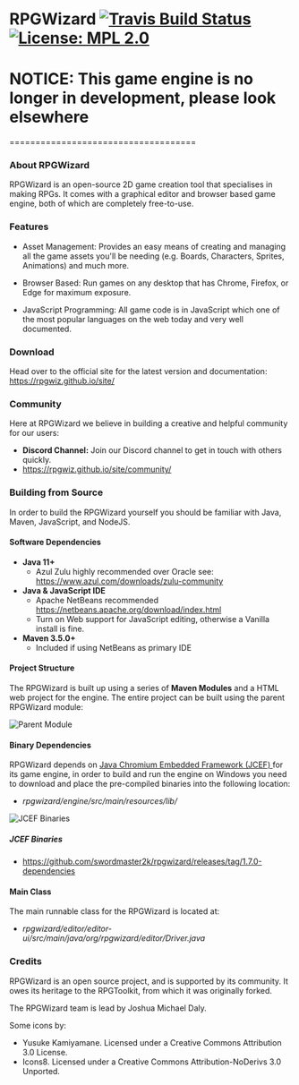 # RPGWizard [![Travis Build Status](https://api.travis-ci.org/swordmaster2k/rpgwizard.svg?branch=develop)](https://travis-ci.org/swordmaster2k/rpgwizard) [![License: MPL 2.0](https://img.shields.io/badge/License-MPL%202.0-brightgreen.svg)](https://opensource.org/licenses/MPL-2.0)

# NOTICE: This game engine is no longer in development, please look elsewhere

====================================

### About RPGWizard
RPGWizard is an open-source 2D game creation tool that specialises in making RPGs. It comes with a graphical editor and browser based game engine, both of which are completely free-to-use.

### Features
- Asset Management: Provides an easy means of creating and managing all the game assets you'll be needing (e.g. Boards, Characters, Sprites, Animations) and much more.

- Browser Based: Run games on any desktop that has Chrome, Firefox, or Edge for maximum exposure.

- JavaScript Programming: All game code is in JavaScript which one of the most popular languages on the web today and very well documented.

### Download
Head over to the official site for the latest version and documentation: https://rpgwiz.github.io/site/

### Community
Here at RPGWizard we believe in building a creative and helpful community for our users:

- **Discord Channel:** Join our Discord channel to get in touch with others quickly.
 - https://rpgwiz.github.io/site/community/

### Building from Source
In order to build the RPGWizard yourself you should be familiar with Java, Maven, JavaScript, and NodeJS.

#### Software Dependencies
* **Java 11+**
  * Azul Zulu highly recommended over Oracle see: https://www.azul.com/downloads/zulu-community
* **Java & JavaScript IDE**
  * Apache NetBeans recommended https://netbeans.apache.org/download/index.html
  * Turn on Web support for JavaScript editing, otherwise a Vanilla install is fine.
* **Maven 3.5.0+**
  * Included if using NetBeans as primary IDE

#### Project Structure
The RPGWizard is built up using a series of **Maven Modules** and a HTML web project
for the engine. The entire project can be built using the parent RPGWizard module:

![Parent Module](images/readme-building-1.png)

#### Binary Dependencies
RPGWizard depends on [Java Chromium Embedded Framework (JCEF) ](https://github.com/chromiumembedded/java-cef)
for its game engine, in order to build and run the engine on Windows you need
to download and place the pre-compiled binaries into the following location:

* _rpgwizard/engine/src/main/resources/lib/_

![JCEF Binaries](images/readme-building-2.png)


##### JCEF Binaries
* https://github.com/swordmaster2k/rpgwizard/releases/tag/1.7.0-dependencies

#### Main Class
The main runnable class for the RPGWizard is located at:

* _rpgwizard/editor/editor-ui/src/main/java/org/rpgwizard/editor/Driver.java_

### Credits
RPGWizard is an open source project, and is supported by its community. It owes its heritage to the RPGToolkit, from which it was originally forked.

The RPGWizard team is lead by Joshua Michael Daly.

Some icons by:

* Yusuke Kamiyamane. Licensed under a Creative Commons Attribution 3.0 License.
* Icons8. Licensed under a Creative Commons Attribution-NoDerivs 3.0 Unported.
